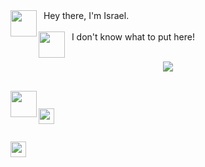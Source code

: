 <img align="left" height="42" src="https://media.giphy.com/media/sH5dIth0UMhiPcRSGK/giphy.gif"/>

<div>
&nbsp&nbspHey there, I'm Israel. <br>
</div>

<br>

<img align="left" height="42" src="https://media.giphy.com/media/ovUOTZJg6zNFdySybT/giphy.gif"/>
<div>
&nbsp&nbspI don't know what to put here!
</div>

<br>

<p align='center'>
    <img src="https://github-readme-stats.vercel.app/api/top-langs/?username=israelld&count_private=true&show_icons=true&title_color=ffffff&icon_color=2A75CF&text_color=daf7dc&bg_color=191919">
</p>

<br>

<img align="left" height="42" src="https://media.giphy.com/media/Scoi0yrq3Km4iHkTQJ/giphy.gif"/>
<div>
<code>
<a href="https://www.instagram.com/israel.ld/">
<img height="25" src="https://www.flaticon.com/svg/static/icons/svg/1400/1400829.svg"></a>
&nbsp 
<a href="https://www.linkedin.com/in/israellimadias">
<img height="25" src="https://www.flaticon.com/svg/static/icons/svg/1384/1384030.svg">
</code>
</div>
